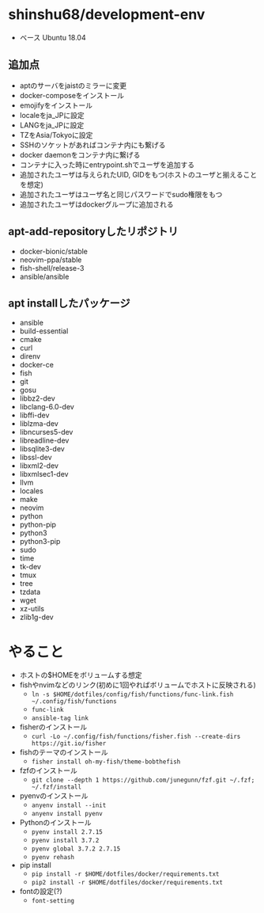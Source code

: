 # shinshu68/development-env
- ベース Ubuntu 18.04

## 追加点
- aptのサーバをjaistのミラーに変更
- docker-composeをインストール
- emojifyをインストール
- localeをja_JPに設定
- LANGをja_JPに設定
- TZをAsia/Tokyoに設定
- SSHのソケットがあればコンテナ内にも繋げる
- docker daemonをコンテナ内に繋げる
- コンテナに入った時にentrypoint.shでユーザを追加する
- 追加されたユーザは与えられたUID, GIDをもつ(ホストのユーザと揃えることを想定)
- 追加されたユーザはユーザ名と同じパスワードでsudo権限をもつ
- 追加されたユーザはdockerグループに追加される

## apt-add-repositoryしたリポジトリ
- docker-bionic/stable
- neovim-ppa/stable
- fish-shell/release-3
- ansible/ansible

## apt installしたパッケージ
- ansible
- build-essential
- cmake
- curl
- direnv
- docker-ce
- fish
- git
- gosu
- libbz2-dev
- libclang-6.0-dev
- libffi-dev
- liblzma-dev
- libncurses5-dev
- libreadline-dev
- libsqlite3-dev
- libssl-dev
- libxml2-dev
- libxmlsec1-dev
- llvm
- locales
- make
- neovim
- python
- python-pip
- python3
- python3-pip
- sudo
- time
- tk-dev
- tmux
- tree
- tzdata
- wget
- xz-utils
- zlib1g-dev

# やること
- ホストの$HOMEをボリュームする想定
- fishやnvimなどのリンク(初めに1回やればボリュームでホストに反映される)
  - `ln -s $HOME/dotfiles/config/fish/functions/func-link.fish ~/.config/fish/functions`
  - `func-link`
  - `ansible-tag link`
- fisherのインストール
  - `curl -Lo ~/.config/fish/functions/fisher.fish --create-dirs https://git.io/fisher`
- fishのテーマのインストール
  - `fisher install oh-my-fish/theme-bobthefish`
- fzfのインストール
  - `git clone --depth 1 https://github.com/junegunn/fzf.git ~/.fzf; ~/.fzf/install`
- pyenvのインストール
  - `anyenv install --init`
  - `anyenv install pyenv`
- Pythonのインストール
  - `pyenv install 2.7.15`
  - `pyenv install 3.7.2`
  - `pyenv global 3.7.2 2.7.15`
  - `pyenv rehash`
- pip install
  - `pip install -r $HOME/dotfiles/docker/requirements.txt`
  - `pip2 install -r $HOME/dotfiles/docker/requirements.txt`
- fontの設定(?)
  - `font-setting`
